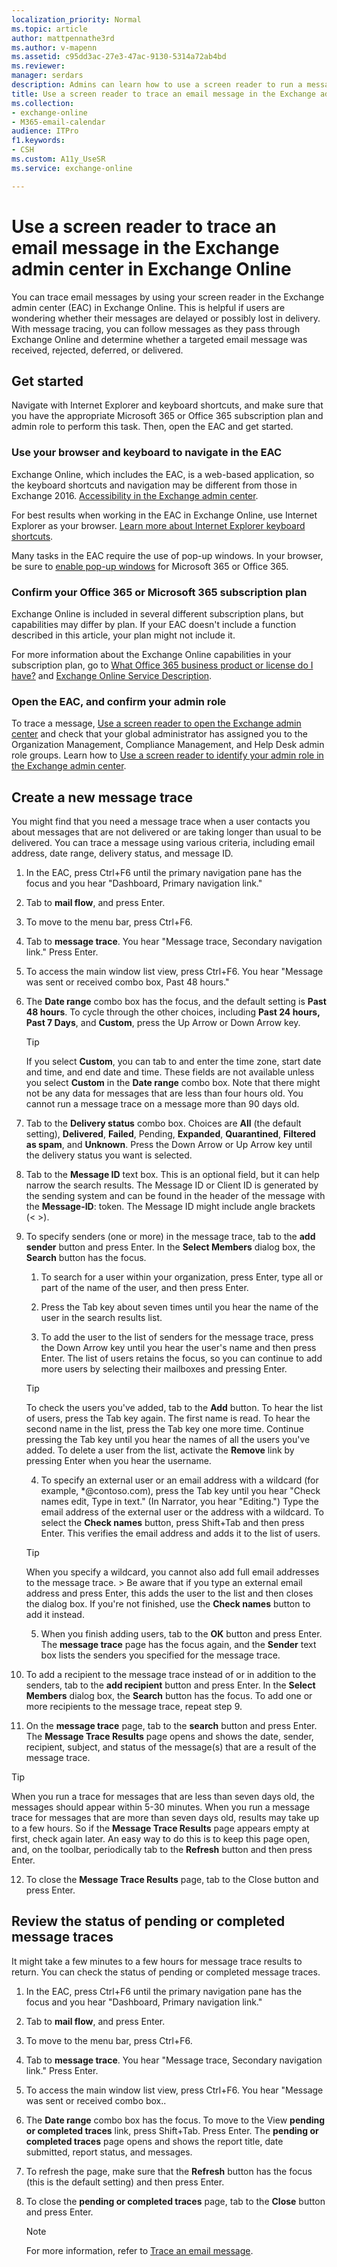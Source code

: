 ```yaml
---
localization_priority: Normal
ms.topic: article
author: mattpennathe3rd
ms.author: v-mapenn
ms.assetid: c95dd3ac-27e3-47ac-9130-5314a72ab4bd
ms.reviewer: 
manager: serdars
description: Admins can learn how to use a screen reader to run a message trace in the Exchange admin center (EAC) in Exchange Online.
title: Use a screen reader to trace an email message in the Exchange admin center in Exchange Online
ms.collection: 
- exchange-online
- M365-email-calendar
audience: ITPro
f1.keywords:
- CSH
ms.custom: A11y_UseSR
ms.service: exchange-online

---
```


# Use a screen reader to trace an email message in the Exchange admin center in Exchange Online

You can trace email messages by using your screen reader in the Exchange admin center (EAC) in Exchange Online. This is helpful if users are wondering whether their messages are delayed or possibly lost in delivery. With message tracing, you can follow messages as they pass through Exchange Online and determine whether a targeted email message was received, rejected, deferred, or delivered.

## Get started

Navigate with Internet Explorer and keyboard shortcuts, and make sure that you have the appropriate Microsoft 365 or Office 365 subscription plan and admin role to perform this task. Then, open the EAC and get started.

### Use your browser and keyboard to navigate in the EAC

Exchange Online, which includes the EAC, is a web-based application, so the keyboard shortcuts and navigation may be different from those in Exchange 2016. [Accessibility in the Exchange admin center](accessibility-in-exchange-admin-center.md).

For best results when working in the EAC in Exchange Online, use Internet Explorer as your browser. [Learn more about Internet Explorer keyboard shortcuts](https://support.microsoft.com/help/17456/).

Many tasks in the EAC require the use of pop-up windows. In your browser, be sure to [enable pop-up windows](https://support.microsoft.com/help/17479) for Microsoft 365 or Office 365.

### Confirm your Office 365 or Microsoft 365 subscription plan

Exchange Online is included in several different subscription plans, but capabilities may differ by plan. If your EAC doesn't include a function described in this article, your plan might not include it.

For more information about the Exchange Online capabilities in your subscription plan, go to [What Office 365 business product or license do I have?](https://support.microsoft.com/office/f8ab5e25-bf3f-4a47-b264-174b1ee925fd) and [Exchange Online Service Description](https://docs.microsoft.com/office365/servicedescriptions/exchange-online-service-description/exchange-online-service-description).

### Open the EAC, and confirm your admin role

To trace a message, [Use a screen reader to open the Exchange admin center](use-screen-reader-to-open-exchange-admin-center.md) and check that your global administrator has assigned you to the Organization Management, Compliance Management, and Help Desk admin role groups. Learn how to [Use a screen reader to identify your admin role in the Exchange admin center](use-screen-reader-to-identify-admin-role-in-exchange-admin-center.md).

## Create a new message trace

You might find that you need a message trace when a user contacts you about messages that are not delivered or are taking longer than usual to be delivered. You can trace a message using various criteria, including email address, date range, delivery status, and message ID.

1. In the EAC, press Ctrl+F6 until the primary navigation pane has the focus and you hear "Dashboard, Primary navigation link."

2. Tab to **mail flow**, and press Enter.

3. To move to the menu bar, press Ctrl+F6.

4. Tab to **message trace**. You hear "Message trace, Secondary navigation link." Press Enter.

5. To access the main window list view, press Ctrl+F6. You hear "Message was sent or received combo box, Past 48 hours."

6. The **Date range** combo box has the focus, and the default setting is **Past 48 hours**. To cycle through the other choices, including **Past 24 hours,** **Past 7 Days**, and **Custom**, press the Up Arrow or Down Arrow key.

   > [!TIP]
   > If you select **Custom**, you can tab to and enter the time zone, start date and time, and end date and time. These fields are not available unless you select **Custom** in the **Date range** combo box. Note that there might not be any data for messages that are less than four hours old. You cannot run a message trace on a message more than 90 days old.

7. Tab to the **Delivery status** combo box. Choices are **All** (the default setting), **Delivered**, **Failed**, Pending, **Expanded**, **Quarantined**, **Filtered as spam**, and **Unknown**. Press the Down Arrow or Up Arrow key until the delivery status you want is selected.

8. Tab to the **Message ID** text box. This is an optional field, but it can help narrow the search results. The Message ID or Client ID is generated by the sending system and can be found in the header of the message with the **Message-ID**: token. The Message ID might include angle brackets (\< \>).

9. To specify senders (one or more) in the message trace, tab to the **add sender** button and press Enter. In the **Select Members** dialog box, the **Search** button has the focus.

   1. To search for a user within your organization, press Enter, type all or part of the name of the user, and then press Enter.

   2. Press the Tab key about seven times until you hear the name of the user in the search results list.

   3. To add the user to the list of senders for the message trace, press the Down Arrow key until you hear the user's name and then press Enter. The list of users retains the focus, so you can continue to add more users by selecting their mailboxes and pressing Enter.

   > [!TIP]
   > To check the users you've added, tab to the **Add** button. To hear the list of users, press the Tab key again. The first name is read. To hear the second name in the list, press the Tab key one more time. Continue pressing the Tab key until you hear the names of all the users you've added. To delete a user from the list, activate the **Remove** link by pressing Enter when you hear the username.

   4. To specify an external user or an email address with a wildcard (for example, \*@contoso.com), press the Tab key until you hear "Check names edit, Type in text." (In Narrator, you hear "Editing.") Type the email address of the external user or the address with a wildcard. To select the **Check names** button, press Shift+Tab and then press Enter. This verifies the email address and adds it to the list of users.

   > [!TIP]
   > When you specify a wildcard, you cannot also add full email addresses to the message trace. >  Be aware that if you type an external email address and press Enter, this adds the user to the list and then closes the dialog box. If you're not finished, use the **Check names** button to add it instead.

   5. When you finish adding users, tab to the **OK** button and press Enter. The **message trace** page has the focus again, and the **Sender** text box lists the senders you specified for the message trace.

10. To add a recipient to the message trace instead of or in addition to the senders, tab to the **add recipient** button and press Enter. In the **Select Members** dialog box, the **Search** button has the focus. To add one or more recipients to the message trace, repeat step 9.

11. On the **message trace** page, tab to the **search** button and press Enter. The **Message Trace Results** page opens and shows the date, sender, recipient, subject, and status of the message(s) that are a result of the message trace.

   > [!TIP]
   > When you run a trace for messages that are less than seven days old, the messages should appear within 5-30 minutes. When you run a message trace for messages that are more than seven days old, results may take up to a few hours. So if the **Message Trace Results** page appears empty at first, check again later. An easy way to do this is to keep this page open, and, on the toolbar, periodically tab to the **Refresh** button and then press Enter.

12. To close the **Message Trace Results** page, tab to the Close button and press Enter.

## Review the status of pending or completed message traces

It might take a few minutes to a few hours for message trace results to return. You can check the status of pending or completed message traces.

1. In the EAC, press Ctrl+F6 until the primary navigation pane has the focus and you hear "Dashboard, Primary navigation link."

2. Tab to **mail flow**, and press Enter.

3. To move to the menu bar, press Ctrl+F6.

4. Tab to **message trace**. You hear "Message trace, Secondary navigation link." Press Enter.

5. To access the main window list view, press Ctrl+F6. You hear "Message was sent or received combo box..

6. The **Date range** combo box has the focus. To move to the View **pending or completed traces** link, press Shift+Tab. Press Enter. The **pending or completed traces** page opens and shows the report title, date submitted, report status, and messages.

7. To refresh the page, make sure that the **Refresh** button has the focus (this is the default setting) and then press Enter.

8. To close the **pending or completed traces** page, tab to the **Close** button and press Enter.

   > [!NOTE]
   > For more information, refer to [Trace an email message](../monitoring/trace-an-email-message/trace-an-email-message.md).
